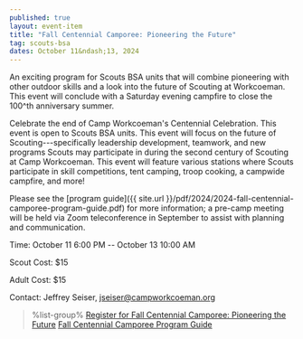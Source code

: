 ```yaml
---
published: true
layout: event-item
title: "Fall Centennial Camporee: Pioneering the Future"
tag: scouts-bsa
dates: October 11&ndash;13, 2024
---
```


An exciting program for Scouts BSA units that will combine pioneering with other outdoor skills and a look into the future of Scouting at Workcoeman. This event will conclude with a Saturday evening campfire to close the 100^th anniversary summer.

Celebrate the end of Camp Workcoeman's Centennial Celebration. This event is
open to Scouts BSA units. This event will focus on the future of Scouting---specifically leadership
development, teamwork, and new programs Scouts may participate in during the second
century of Scouting at Camp Workcoeman.
This event will feature various stations where Scouts participate in skill competitions, tent
camping, troop cooking, a campwide campfire, and more!

Please see the [program guide]({{ site.url }}/pdf/2024/2024-fall-centennial-camporee-program-guide.pdf) for more information; a pre-camp meeting will be held via Zoom
teleconference in September to assist with planning and communication.

Time: October 11 6:00 PM -- October 13 10:00 AM

Scout Cost: $15

Adult Cost: $15

Contact: Jeffrey Seiser, [jseiser@campworkcoeman.org](mailto:jseiser@campworkcoeman.org)

> %list-group%
> <a href="https://scoutingevent.com/066-80452" class="list-group-item">Register for Fall Centennial Camporee: Pioneering the Future</a>
> <a href="{{ site.url }}/pdf/2024/2024-fall-centennial-camporee-program-guide.pdf" class="list-group-item">Fall Centennial Camporee Program Guide</a>
